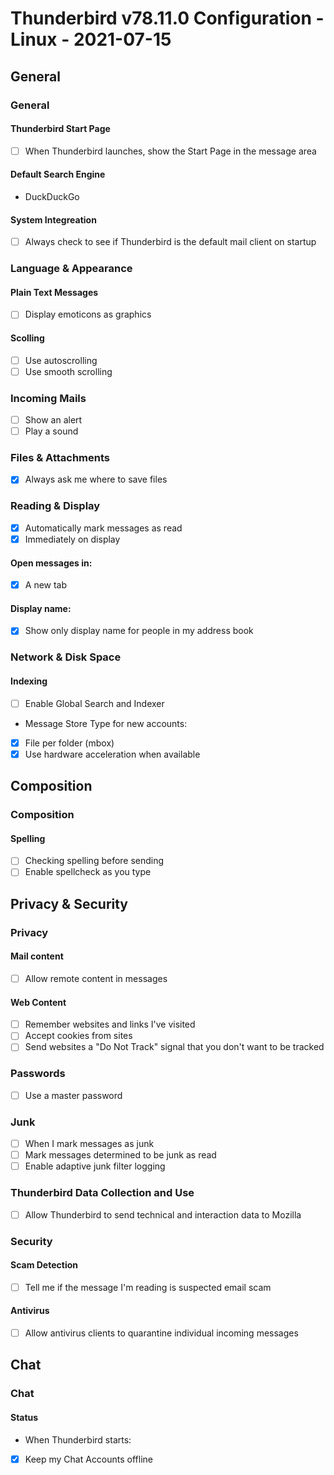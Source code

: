 # Thunderbird v78.11.0 Configuration - Linux - 2021-07-15
## General
### General
#### Thunderbird Start Page
- [ ] When Thunderbird launches, show the Start Page in the message area
#### Default Search Engine
- DuckDuckGo
#### System Integreation
- [ ] Always check to see if Thunderbird is the default mail client on startup
### Language & Appearance
#### Plain Text Messages
- [ ] Display emoticons as graphics
#### Scolling
- [ ] Use autoscrolling
- [ ] Use smooth scrolling
### Incoming Mails
- [ ] Show an alert
- [ ] Play a sound
### Files & Attachments
- [x] Always ask me where to save files
### Reading & Display
- [x] Automatically mark messages as read
- [x] Immediately on display
#### Open messages in:
- [x] A new tab
#### Display name:
- [x] Show only display name for people in my address book
### Network & Disk Space
#### Indexing
- [ ] Enable Global Search and Indexer
- Message Store Type for new accounts:
- [x] File per folder (mbox)
- [x] Use hardware acceleration when available
## Composition
### Composition
#### Spelling
- [ ] Checking spelling before sending
- [ ] Enable spellcheck as you type
## Privacy & Security
### Privacy
#### Mail content
- [ ] Allow remote content in messages
#### Web Content
- [ ] Remember websites and links I've visited
- [ ] Accept cookies from sites
- [ ] Send websites a "Do Not Track" signal that you don't want to be tracked
### Passwords
- [ ] Use a master password
### Junk
- [ ] When I mark messages as junk
- [ ] Mark messages determined to be junk as read
- [ ] Enable adaptive junk filter logging
### Thunderbird Data Collection and Use
- [ ] Allow Thunderbird to send technical and interaction data to Mozilla
### Security
#### Scam Detection
- [ ] Tell me if the message I'm reading is suspected email scam
#### Antivirus
- [ ] Allow antivirus clients to quarantine individual incoming messages
## Chat
### Chat
#### Status
- When Thunderbird starts:
- [x] Keep my Chat Accounts offline
